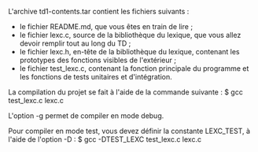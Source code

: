 L'archive td1-contents.tar contient les fichiers suivants :
- le fichier README.md, que vous êtes en train de lire ;
- le fichier lexc.c, source de la bibliothèque du lexique, que vous allez
  devoir remplir tout au long du TD ;
- le fichier lexc.h, en-tête de la bibliothèque du lexique, contenant les
  prototypes des fonctions visibles de l'extérieur ;
- le fichier test_lexc.c, contenant la fonction principale du programme et
  les fonctions de tests unitaires et d'intégration.

La compilation du projet se fait à l'aide de la commande suivante :
$ gcc test_lexc.c lexc.c

L'option -g permet de compiler en mode debug.

Pour compiler en mode test, vous devez définir la constante LEXC_TEST,
à l'aide de l'option -D :
$ gcc -DTEST_LEXC test_lexc.c lexc.c
